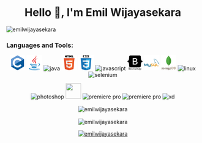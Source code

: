 <h1 align="center">Hello 👋, I'm Emil Wijayasekara</h1>  
 
<p align="left"> <img src="https://komarev.com/ghpvc/?username=emilwijayasekara&label=Profile%20views&color=0e75b6&style=flat" alt="emilwijayasekara" /> </p>  
  
<h3 align="left">Languages and Tools:</h3> 
<p align="center"> 
<img src="https://raw.githubusercontent.com/devicons/devicon/master/icons/c/c-original.svg" alt="c" width="40" height="40"/> 
<img src="https://raw.githubusercontent.com/devicons/devicon/master/icons/java/java-original.svg" alt="java" width="40" height="40"/>
<img src="https://upload.wikimedia.org/wikipedia/commons/thumb/c/c3/Python-logo-notext.svg/1869px-Python-logo-notext.svg.png" alt="java" width="35" height="40"/>
<img src="https://raw.githubusercontent.com/devicons/devicon/master/icons/html5/html5-original-wordmark.svg" alt="html5" width="40" height="40"/>
<img src="https://raw.githubusercontent.com/devicons/devicon/master/icons/css3/css3-original-wordmark.svg" alt="css3" width="40" height="40"/>
<img src="https://upload.wikimedia.org/wikipedia/commons/thumb/d/d4/Javascript-shield.svg/1200px-Javascript-shield.svg.png" alt="javascript" width="31" height="40"/> 
<img src="https://raw.githubusercontent.com/devicons/devicon/master/icons/bootstrap/bootstrap-plain-wordmark.svg" alt="bootstrap" width="40" height="40"/>
<img src="https://raw.githubusercontent.com/devicons/devicon/master/icons/mysql/mysql-original-wordmark.svg" alt="mysql" width="40" height="40"/> 
<img src="https://raw.githubusercontent.com/devicons/devicon/master/icons/mongodb/mongodb-original-wordmark.svg" alt="mongodb" width="40" height="40"/>
<img src="https://1000logos.net/wp-content/uploads/2017/03/LINUX-LOGO.png" alt="linux" width="40" height="40"/>
<img src="https://upload.wikimedia.org/wikipedia/commons/d/d5/Selenium_Logo.png" alt="selenium" width="40" height="40"/> 
</p>
<p align="center"> 
<img src="https://upload.wikimedia.org/wikipedia/commons/thumb/a/af/Adobe_Photoshop_CC_icon.svg/1051px-Adobe_Photoshop_CC_icon.svg.png" alt="photoshop" width="40" height="40"/>
<img src="https://upload.wikimedia.org/wikipedia/commons/thumb/f/fb/Adobe_Illustrator_CC_icon.svg/1051px-Adobe_Illustrator_CC_icon.svg.png" width="40" height="40"/>
<img src="https://upload.wikimedia.org/wikipedia/commons/thumb/4/40/Adobe_Premiere_Pro_CC_icon.svg/2101px-Adobe_Premiere_Pro_CC_icon.svg.png" alt="premiere pro" width="40" height="40"/> 
<img src="https://upload.wikimedia.org/wikipedia/commons/thumb/0/0e/Adobe_Audition_CC_icon_%282020%29.svg/1200px-Adobe_Audition_CC_icon_%282020%29.svg.png" alt="premiere pro" width="40" height="40"/> 
<img src="https://upload.wikimedia.org/wikipedia/commons/thumb/c/c2/Adobe_XD_CC_icon.svg/1200px-Adobe_XD_CC_icon.svg.png" alt="xd" width="40" height="40"/> 
</p>  
<p align="center"> 
<img align="center" src="https://github-readme-streak-stats.herokuapp.com/?user=emilwijayasekara&theme=onedark" alt="emilwijayasekara" /></p>
<p align="center">  
<img align="center" src="https://github-readme-stats.vercel.app/api/top-langs?username=emilwijayasekara&show_icons=true&locale=en&layout=compact" alt="emilwijayasekara"/></p>


<p align="center"> <a href="https://github.com/ryo-ma/github-profile-trophy"><img src="https://github-profile-trophy.vercel.app/?username=emilwijayasekara&theme=onedark" alt="emilwijayasekara" /></a> </p>  

